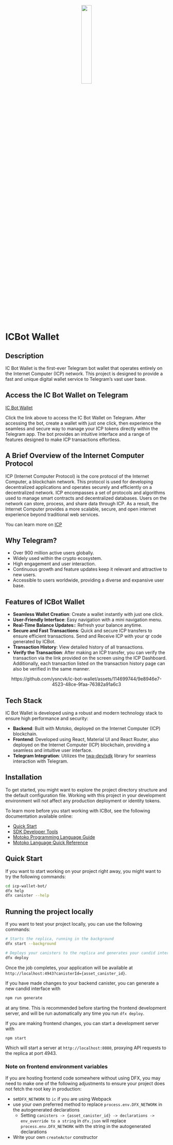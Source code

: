 <p align="center"><img width=25% src="https://v2e5r-bqaaa-aaaal-qjgpa-cai.icp0.io/icbot.png"></p>

# ICBot Wallet

## Description

IC Bot Wallet is the first-ever Telegram bot wallet that operates entirely on the Internet Computer (ICP) network. This project is designed to provide a fast and unique digital wallet service to Telegram’s vast user base.

## Access the IC Bot Wallet on Telegram

[IC Bot Wallet](https://t.me/icp_trade_bot)

Click the link above to access the IC Bot Wallet on Telegram. After accessing the bot, create a wallet with just one click, then experience the seamless and secure way to manage your ICP tokens directly within the Telegram app. The bot provides an intuitive interface and a range of features designed to make ICP transactions effortless.

## A Brief Overview of the Internet Computer Protocol

ICP (Internet Computer Protocol) is the core protocol of the Internet Computer, a blockchain network. This protocol is used for developing decentralized applications and operates securely and efficiently on a decentralized network. ICP encompasses a set of protocols and algorithms used to manage smart contracts and decentralized databases. Users on the network can store, process, and share data through ICP. As a result, the Internet Computer provides a more scalable, secure, and open internet experience beyond traditional web services.

You can learn more on [ICP](https://internetcomputer.org/)

## Why Telegram?

- Over 900 million active users globally.
- Widely used within the crypto ecosystem.
- High engagement and user interaction.
- Continuous growth and feature updates keep it relevant and attractive to new users.
- Accessible to users worldwide, providing a diverse and expansive user base.

## Features of ICBot Wallet

- **Seamless Wallet Creation**: Create a wallet instantly with just one click.
- **User-Friendly Interface**: Easy navigation with a mini navigation menu.
- **Real-Time Balance Updates:**: Refresh your balance anytime.
- **Secure and Fast Transactions**: Quick and secure ICP transfers to ensure efficient transactions. Send and Receive ICP with your qr code generated by ICBot.
- **Transaction History**: View detailed history of all transactions.
- **Verify the Transaction**: After making an ICP transfer, you can verify the transaction via the link provided on the screen using the ICP Dashboard. Additionally, each transaction listed on the transaction history page can also be verified in the same manner.


<p align="center">
https://github.com/ysncvk/ic-bot-wallet/assets/114699744/9e8946e7-4523-48ce-9faa-76382a91a6c3
</p>



## Tech Stack

IC Bot Wallet is developed using a robust and modern technology stack to ensure high performance and security:

- **Backend**: Built with Motoko, deployed on the Internet Computer (ICP) blockchain.
- **Frontend**: Developed using React, Material UI and React Router, also deployed on the Internet Computer (ICP) blockchain, providing a seamless and intuitive user interface.
- **Telegram Integration**: Utilizes the [twa-dev/sdk](https://github.com/twa-dev/sdk) library for seamless interaction with Telegram.

## Installation

To get started, you might want to explore the project directory structure and the default configuration file. Working with this project in your development environment will not affect any production deployment or identity tokens.

To learn more before you start working with ICBot, see the following documentation available online:

- [Quick Start](https://internetcomputer.org/docs/current/developer-docs/setup/deploy-locally)
- [SDK Developer Tools](https://internetcomputer.org/docs/current/developer-docs/setup/install)
- [Motoko Programming Language Guide](https://internetcomputer.org/docs/current/motoko/main/motoko)
- [Motoko Language Quick Reference](https://internetcomputer.org/docs/current/motoko/main/language-manual)

## Quick Start

If you want to start working on your project right away, you might want to try the following commands:

```bash
cd icp-wallet-bot/
dfx help
dfx canister --help
```

## Running the project locally

If you want to test your project locally, you can use the following commands:

```bash
# Starts the replica, running in the background
dfx start --background

# Deploys your canisters to the replica and generates your candid interface
dfx deploy
```

Once the job completes, your application will be available at `http://localhost:4943?canisterId={asset_canister_id}`.

If you have made changes to your backend canister, you can generate a new candid interface with

```bash
npm run generate
```

at any time. This is recommended before starting the frontend development server, and will be run automatically any time you run `dfx deploy`.

If you are making frontend changes, you can start a development server with

```bash
npm start
```

Which will start a server at `http://localhost:8080`, proxying API requests to the replica at port 4943.

### Note on frontend environment variables

If you are hosting frontend code somewhere without using DFX, you may need to make one of the following adjustments to ensure your project does not fetch the root key in production:

- set`DFX_NETWORK` to `ic` if you are using Webpack
- use your own preferred method to replace `process.env.DFX_NETWORK` in the autogenerated declarations
  - Setting `canisters -> {asset_canister_id} -> declarations -> env_override to a string` in `dfx.json` will replace `process.env.DFX_NETWORK` with the string in the autogenerated declarations
- Write your own `createActor` constructor
